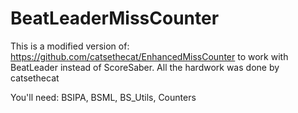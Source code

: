 # BeatLeaderMissCounter
This is a modified version of: https://github.com/catsethecat/EnhancedMissCounter to work with BeatLeader instead of ScoreSaber. All the hardwork was done by catsethecat

You'll need: BSIPA, BSML, BS_Utils, Counters
